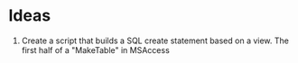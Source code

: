 # Ideas

1. Create a script that builds a SQL create statement based on a view.  The first half of a "MakeTable" in MSAccess
